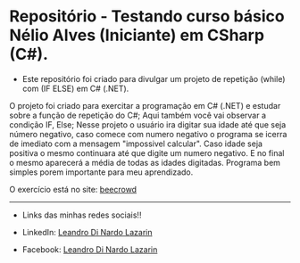 # Repositório - Testando curso básico Nélio Alves (Iniciante) em CSharp (C#).

* Este repositório foi criado para divulgar um projeto de repetição (while) com (IF ELSE) em C# (.NET).

O projeto foi criado para exercitar a programação em C# (.NET) e estudar sobre a função de repetição do C#; 
Aqui também você vai observar a condição IF, Else;
Nesse projeto o usuário ira digitar sua idade até que seja número negativo, caso comece com numero negativo o programa
se icerra de imediato com a mensagem "impossivel calcular". Caso idade seja positiva o mesmo continuara até que digite
um numero negativo. E no final o mesmo aparecerá a média de todas as idades digitadas.
Programa bem simples porem importante para meu aprendizado.

O exercício está no site: [beecrowd](https://www.beecrowd.com.br/judge/pt)

**********************************************************************************

* Links das minhas redes sociais!!

* LinkedIn: 
[Leandro Di Nardo Lazarin](https://www.linkedin.com/in/leandro-di-nardo-lazarin-694a59236/)

* Facebook:
[Leandro Di Nardo Lazarin](https://www.facebook.com/leandro.dinardolazarin)
